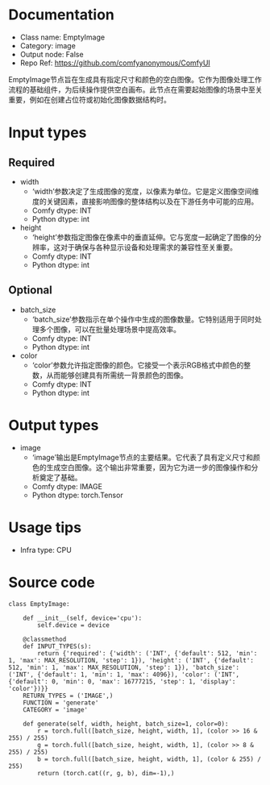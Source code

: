 # Documentation
- Class name: EmptyImage
- Category: image
- Output node: False
- Repo Ref: https://github.com/comfyanonymous/ComfyUI

EmptyImage节点旨在生成具有指定尺寸和颜色的空白图像。它作为图像处理工作流程的基础组件，为后续操作提供空白画布。此节点在需要起始图像的场景中至关重要，例如在创建占位符或初始化图像数据结构时。

# Input types
## Required
- width
    - ‘width’参数决定了生成图像的宽度，以像素为单位。它是定义图像空间维度的关键因素，直接影响图像的整体结构以及在下游任务中可能的应用。
    - Comfy dtype: INT
    - Python dtype: int
- height
    - ‘height’参数指定图像在像素中的垂直延伸。它与宽度一起确定了图像的分辨率，这对于确保与各种显示设备和处理需求的兼容性至关重要。
    - Comfy dtype: INT
    - Python dtype: int
## Optional
- batch_size
    - ‘batch_size’参数指示在单个操作中生成的图像数量。它特别适用于同时处理多个图像，可以在批量处理场景中提高效率。
    - Comfy dtype: INT
    - Python dtype: int
- color
    - ‘color’参数允许指定图像的颜色。它接受一个表示RGB格式中颜色的整数，从而能够创建具有所需统一背景颜色的图像。
    - Comfy dtype: INT
    - Python dtype: int

# Output types
- image
    - ‘image’输出是EmptyImage节点的主要结果。它代表了具有定义尺寸和颜色的生成空白图像。这个输出非常重要，因为它为进一步的图像操作和分析奠定了基础。
    - Comfy dtype: IMAGE
    - Python dtype: torch.Tensor

# Usage tips
- Infra type: CPU

# Source code
```
class EmptyImage:

    def __init__(self, device='cpu'):
        self.device = device

    @classmethod
    def INPUT_TYPES(s):
        return {'required': {'width': ('INT', {'default': 512, 'min': 1, 'max': MAX_RESOLUTION, 'step': 1}), 'height': ('INT', {'default': 512, 'min': 1, 'max': MAX_RESOLUTION, 'step': 1}), 'batch_size': ('INT', {'default': 1, 'min': 1, 'max': 4096}), 'color': ('INT', {'default': 0, 'min': 0, 'max': 16777215, 'step': 1, 'display': 'color'})}}
    RETURN_TYPES = ('IMAGE',)
    FUNCTION = 'generate'
    CATEGORY = 'image'

    def generate(self, width, height, batch_size=1, color=0):
        r = torch.full([batch_size, height, width, 1], (color >> 16 & 255) / 255)
        g = torch.full([batch_size, height, width, 1], (color >> 8 & 255) / 255)
        b = torch.full([batch_size, height, width, 1], (color & 255) / 255)
        return (torch.cat((r, g, b), dim=-1),)
```